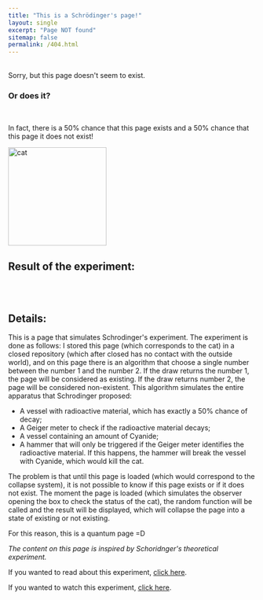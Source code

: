 ```yaml
---
title: "This is a Schrödinger's page!"
layout: single
excerpt: "Page NOT found"
sitemap: false
permalink: /404.html
---
```

<br />
Sorry, but this page doesn't seem to exist.


### Or does it?

<br />

In fact, there is a 50% chance that this page exists and a 50% chance that this page it does not exist!


<img src="{{ site.url }}{{ site.baseurl }}/images/GitHub-Mark.png" alt="cat" width="200" height="200">

## Result of the experiment:


<div id="text"></div>
<br />
<div id="text2"></div>

<br />


## Details:

This is a page that simulates Schrodinger's experiment. The experiment is done as follows:
I stored this page (which corresponds to the cat) in a closed repository (which after closed has no contact with the outside world), and on this page there is an algorithm that choose a single number between the number 1 and the number 2.
If the draw returns the number 1, the page will be considered as existing.
If the draw returns number 2, the page will be considered non-existent.
This algorithm simulates the entire apparatus that Schrodinger proposed:
- A vessel with radioactive material, which has exactly a 50% chance of decay;
- A Geiger meter to check if the radioactive material decays;
- A vessel containing an amount of Cyanide;
- A hammer that will only be triggered if the Geiger meter identifies the radioactive material. If this happens, the hammer will break the vessel with Cyanide, which would kill the cat.

The problem is that until this page is loaded (which would correspond to the collapse system), it is not possible to know if this page exists or if it does not exist.
The moment the page is loaded (which simulates the observer opening the box to check the status of the cat), the random function will be called and the result will be displayed, which will collapse the page into a state of existing or not existing.

For this reason, this is a quantum page =D

*The content on this page is inspired by Schoridnger's theoretical experiment.*

If you wanted to read about this experiment, [click here](https://en.wikipedia.org/wiki/Schr%C3%B6dinger%27s_cat#:~:text=Schr%C3%B6dinger's%20cat%20is%20a%20thought,Copenhagen%20interpretation%20of%20quantum%20mechanics.).

If you wanted to watch this experiment, [click here](https://www.youtube.com/watch?v=CrxqTtiWxs4&feature=emb_logo).

<script>
var y = Math.floor((Math.random() * 2) + 1);
var textoQuantico;
var textoQuantico2;


if (y == 1) {
  textoQuantico = "Fortunately, the Geiger sensor did not measure any atom decay, and so the hammer was not fired, keeping the cyanide intact inside its flask.";
  textoQuantico2 = "So, luckily this page EXISTS!";

} else  {
  textoQuantico = "Unfortunately, the Geiger sensor measured the decay of an atom, and then the hammer was fired which caused the cyanide-containing glass to break.";
  textoQuantico2 = "Thus, unfortunately this page does NOT EXIST!";

}
</script>

<script>
document.getElementById("text").innerHTML = textoQuantico;
document.getElementById("text2").innerHTML = textoQuantico2;

</script>
